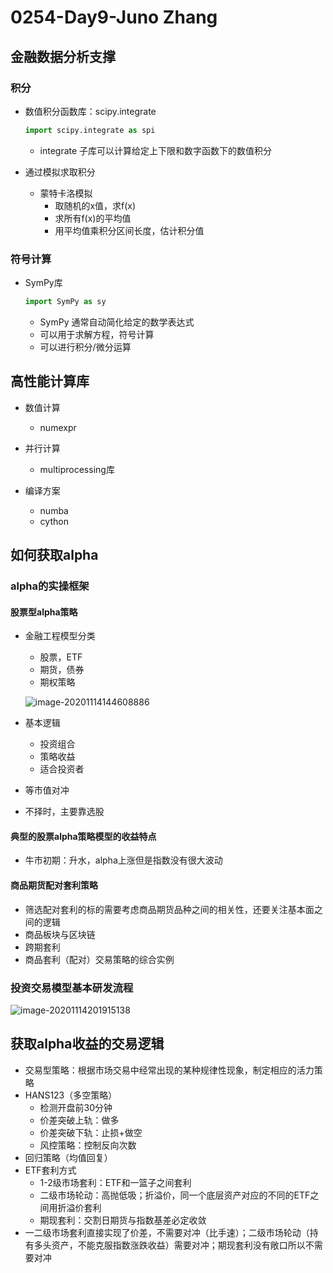 # 0254-Day9-Juno Zhang

## 金融数据分析支撑

### 积分

- 数值积分函数库：scipy.integrate

  ```python
  import scipy.integrate as spi
  ```

  - integrate 子库可以计算给定上下限和数字函数下的数值积分

- 通过模拟求取积分

  - 蒙特卡洛模拟
    - 取随机的x值，求f(x)
    - 求所有f(x)的平均值
    - 用平均值乘积分区间长度，估计积分值

### 符号计算

- SymPy库

  ```python
  import SymPy as sy
  ```

  - SymPy 通常自动简化给定的数学表达式
  - 可以用于求解方程，符号计算
  - 可以进行积分/微分运算

## 高性能计算库

- 数值计算
  - numexpr

- 并行计算
  - multiprocessing库
- 编译方案
  - numba
  - cython

## 如何获取alpha

### alpha的实操框架

#### 股票型alpha策略

- 金融工程模型分类

  - 股票，ETF
  - 期货，债券
  - 期权策略

  ![image-20201114144608886](C:\Users\LENOVO\AppData\Roaming\Typora\typora-user-images\image-20201114144608886.png)

- 基本逻辑
  - 投资组合
  - 策略收益
  - 适合投资者
- 等市值对冲
- 不择时，主要靠选股

#### 典型的股票alpha策略模型的收益特点

- 牛市初期：升水，alpha上涨但是指数没有很大波动

#### 商品期货配对套利策略

- 筛选配对套利的标的需要考虑商品期货品种之间的相关性，还要关注基本面之间的逻辑
- 商品板块与区块链
- 跨期套利
- 商品套利（配对）交易策略的综合实例

### 投资交易模型基本研发流程

![image-20201114201915138](C:\Users\LENOVO\AppData\Roaming\Typora\typora-user-images\image-20201114201915138.png)

## 获取alpha收益的交易逻辑

- 交易型策略：根据市场交易中经常出现的某种规律性现象，制定相应的活力策略
- HANS123（多空策略）
  - 检测开盘前30分钟
  - 价差突破上轨：做多
  - 价差突破下轨：止损+做空
  - 风控策略：控制反向次数
- 回归策略（均值回复）
- ETF套利方式
  - 1-2级市场套利：ETF和一篮子之间套利
  - 二级市场轮动：高抛低吸；折溢价，同一个底层资产对应的不同的ETF之间用折溢价套利
  - 期现套利：交割日期货与指数基差必定收敛
- 一二级市场套利直接实现了价差，不需要对冲（比手速）；二级市场轮动（持有多头资产，不能克服指数涨跌收益）需要对冲；期现套利没有敞口所以不需要对冲
